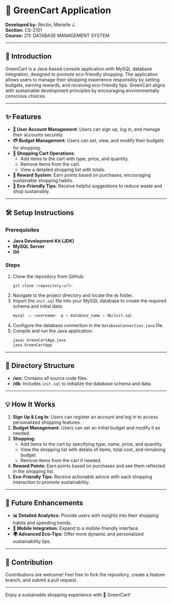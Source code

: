 # 🌿 GreenCart Application

**Developed by:** Rectin, Marielle J.  
**Section:** CS-2101  
**Course:** 211: DATABASE MANAGEMENT SYSTEM

---

## 📖 Introduction
GreenCart is a Java-based console application with MySQL database integration, designed to promote eco-friendly shopping. The application allows users to manage their shopping experience responsibly by setting budgets, earning rewards, and receiving eco-friendly tips. GreenCart aligns with sustainable development principles by encouraging environmentally conscious choices.

---

## ✨ Features
- **👤 User Account Management**: Users can sign up, log in, and manage their accounts securely.
- **💳 Budget Management**: Users can set, view, and modify their budgets for shopping.
- **🛒 Shopping Cart Operations**:
  - Add items to the cart with type, price, and quantity.
  - Remove items from the cart.
  - View a detailed shopping list with totals.
- **🎁 Reward System**: Earn points based on purchases, encouraging sustainable shopping habits.
- **🌱 Eco-Friendly Tips**: Receive helpful suggestions to reduce waste and shop sustainably.

---

## 🛠️ Setup Instructions

### Prerequisites
- **Java Development Kit (JDK)**
- **MySQL Server**
- **Git**

### Steps
1. Clone the repository from GitHub:
   ```bash
   git clone <repository-url>
   ```
2. Navigate to the project directory and locate the `db` folder.
3. Import the `init.sql` file into your MySQL database to create the required schema and initial data:
   ```bash
   mysql -u <username> -p < database_name < db/init.sql
   ```
4. Configure the database connection in the `DatabaseConnection.java` file.
5. Compile and run the Java application:
   ```bash
   javac GreenCartApp.java
   java GreenCartApp
   ```

---

## 📂 Directory Structure
- **/src**: Contains all source code files.
- **/db**: Includes `init.sql` to initialize the database schema and data.

---

## 💡 How It Works
1. **Sign Up & Log In**: Users can register an account and log in to access personalized shopping features.
2. **Budget Management**: Users can set an initial budget and modify it as needed.
3. **Shopping**:
   - Add items to the cart by specifying type, name, price, and quantity.
   - View the shopping list with details of items, total cost, and remaining budget.
   - Remove items from the cart if needed.
4. **Reward Points**: Earn points based on purchases and see them reflected in the shopping list.
5. **Eco-Friendly Tips**: Receive actionable advice with each shopping interaction to promote sustainability.

---

## 🚀 Future Enhancements
- **📊 Detailed Analytics**: Provide users with insights into their shopping habits and spending trends.
- **📱 Mobile Integration**: Expand to a mobile-friendly interface.
- **🌍 Advanced Eco-Tips**: Offer more dynamic and personalized sustainability tips.

---

## 🤝 Contribution
Contributions are welcome! Feel free to fork the repository, create a feature branch, and submit a pull request.

---

Enjoy a sustainable shopping experience with 🌿 GreenCart!
